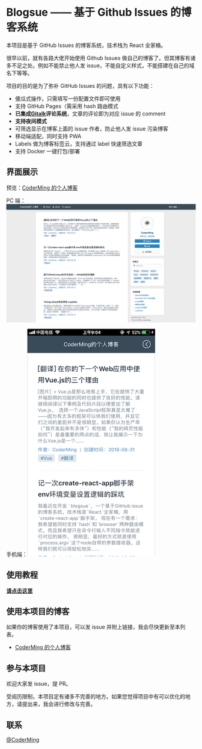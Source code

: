 # Blogsue —— 基于 Github Issues 的博客系统

<!-- [![Build Status](https://travis-ci.org/CoderMing/blogsue.svg?branch=master)](https://travis-ci.org/CoderMing/blogsue) -->

本项目是基于 GitHub Issues 的博客系统，技术栈为 React 全家桶。

很早以前，就有各路大佬开始使用 Github Issues 做自己的博客了。但其博客有诸多不足之处。例如不能禁止他人发 issue，不能自定义样式，不能搭建在自己的域名下等等。

项目的目的是为了弥补 GitHub Issues 的问题，具有以下功能：

- 傻瓜式操作，只需填写一份配置文件即可使用
- 支持 GitHub Pages（需采用 hash 路由模式
- **已集成[Gitalk](https://github.com/gitalk/gitalk)评论系统**，文章的评论即为对应 issue 的 comment
- **支持夜间模式**
- 可筛选显示在博客上面的 issue 作者，防止他人发 issue 污染博客
- 移动端适配，同时支持 PWA
- Labels 做为博客标签云，支持通过 label 快速筛选文章
- 支持 Docker 一键打包/部署

## 界面展示

预览：[CoderMing 的个人博客](https://www.coderming.com)

PC 端：![ov-desktop](ASSETS/ov-desktop.png)

手机端：![ov-mobile](ASSETS/ov-mobile.png)

## 使用教程

**[请点击这里](./doc/how-to-use.md)**

## 使用本项目的博客

如果你的博客使用了本项目，可以发 issue 并附上链接，我会尽快更新至本列表。

- [CoderMing 的个人博客](https://www.coderming.com)

## 参与本项目

欢迎大家发 issue，提 PR。

受阅历限制，本项目定有诸多不完善的地方。如果您觉得项目中有可以优化的地方，请提出来，我会进行修改与完善。

## 联系

[@CoderMing](https://www.coderming.com)
